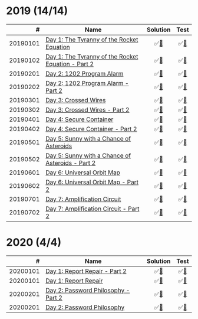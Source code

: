 # 2019 (14/14)

|        # | Name                                                           | Solution                             | Test                              |
|---------:|----------------------------------------------------------------|:------------------------------------:|:---------------------------------:|
| 20190101 | [Day 1: The Tyranny of the Rocket Equation][20190101]          | &#9989;[&#128190;][20190101solution] | &#9989;[&#128190;][20190101tests] |
| 20190102 | [Day 1: The Tyranny of the Rocket Equation - Part 2][20190102] | &#9989;[&#128190;][20190102solution] | &#9989;[&#128190;][20190102tests] |
| 20190201 | [Day 2: 1202 Program Alarm][20190201]                          | &#9989;[&#128190;][20190201solution] | &#9989;[&#128190;][20190201tests] |
| 20190202 | [Day 2: 1202 Program Alarm - Part 2][20190202]                 | &#9989;[&#128190;][20190202solution] | &#9989;[&#128190;][20190202tests] |
| 20190301 | [Day 3: Crossed Wires][20190301]                               | &#9989;[&#128190;][20190301solution] | &#9989;[&#128190;][20190301tests] |
| 20190302 | [Day 3: Crossed Wires - Part 2][20190302]                      | &#9989;[&#128190;][20190302solution] | &#9989;[&#128190;][20190302tests] |
| 20190401 | [Day 4: Secure Container][20190401]                            | &#9989;[&#128190;][20190401solution] | &#9989;[&#128190;][20190401tests] |
| 20190402 | [Day 4: Secure Container - Part 2][20190402]                   | &#9989;[&#128190;][20190402solution] | &#9989;[&#128190;][20190402tests] |
| 20190501 | [Day 5: Sunny with a Chance of Asteroids][20190501]            | &#9989;[&#128190;][20190501solution] | &#9989;[&#128190;][20190501tests] |
| 20190502 | [Day 5: Sunny with a Chance of Asteroids - Part 2][20190502]   | &#9989;[&#128190;][20190502solution] | &#9989;[&#128190;][20190502tests] |
| 20190601 | [Day 6: Universal Orbit Map][20190601]                         | &#9989;[&#128190;][20190601solution] | &#9989;[&#128190;][20190601tests] |
| 20190602 | [Day 6: Universal Orbit Map - Part 2][20190602]                | &#9989;[&#128190;][20190602solution] | &#9989;[&#128190;][20190602tests] |
| 20190701 | [Day 7: Amplification Circuit][20190701]                       | &#9989;[&#128190;][20190701solution] | &#9989;[&#128190;][20190701tests] |
| 20190702 | [Day 7: Amplification Circuit - Part 2][20190702]              | &#9989;[&#128190;][20190702solution] | &#9989;[&#128190;][20190702tests] |

[20190101]: https://adventofcode.com/2019/day/1
[20190102]: https://adventofcode.com/2019/day/1#part2
[20190201]: https://adventofcode.com/2019/day/2
[20190202]: https://adventofcode.com/2019/day/2#part2
[20190301]: https://adventofcode.com/2019/day/3
[20190302]: https://adventofcode.com/2019/day/3#part2
[20190401]: https://adventofcode.com/2019/day/4
[20190402]: https://adventofcode.com/2019/day/4#part2
[20190501]: https://adventofcode.com/2019/day/5
[20190502]: https://adventofcode.com/2019/day/5#part2
[20190601]: https://adventofcode.com/2019/day/6
[20190602]: https://adventofcode.com/2019/day/6#part2
[20190701]: https://adventofcode.com/2019/day/7
[20190702]: https://adventofcode.com/2019/day/7#part2

[20190101solution]: src/main/java/org/ck/adventofcode/year2019/day1/Part1.java
[20190102solution]: src/main/java/org/ck/adventofcode/year2019/day1/Part2.java
[20190201solution]: src/main/java/org/ck/adventofcode/year2019/day2/Part1.java
[20190202solution]: src/main/java/org/ck/adventofcode/year2019/day2/Part2.java
[20190301solution]: src/main/java/org/ck/adventofcode/year2019/day3/Part1.java
[20190302solution]: src/main/java/org/ck/adventofcode/year2019/day3/Part2.java
[20190401solution]: src/main/java/org/ck/adventofcode/year2019/day4/Part1.java
[20190402solution]: src/main/java/org/ck/adventofcode/year2019/day4/Part2.java
[20190501solution]: src/main/java/org/ck/adventofcode/year2019/day5/Part1.java
[20190502solution]: src/main/java/org/ck/adventofcode/year2019/day5/Part2.java
[20190601solution]: src/main/java/org/ck/adventofcode/year2019/day6/Part1.java
[20190602solution]: src/main/java/org/ck/adventofcode/year2019/day6/Part2.java
[20190701solution]: src/main/java/org/ck/adventofcode/year2019/day7/Part1.java
[20190702solution]: src/main/java/org/ck/adventofcode/year2019/day7/Part2.java

[20190101tests]: src/test/java/org/ck/adventofcode/year2019/day1/Part1Test.java
[20190102tests]: src/test/java/org/ck/adventofcode/year2019/day1/Part2Test.java
[20190201tests]: src/test/java/org/ck/adventofcode/year2019/day2/Part1Test.java
[20190202tests]: src/test/java/org/ck/adventofcode/year2019/day2/Part2Test.java
[20190301tests]: src/test/java/org/ck/adventofcode/year2019/day3/Part1Test.java
[20190302tests]: src/test/java/org/ck/adventofcode/year2019/day3/Part2Test.java
[20190401tests]: src/test/java/org/ck/adventofcode/year2019/day4/Part1Test.java
[20190402tests]: src/test/java/org/ck/adventofcode/year2019/day4/Part2Test.java
[20190501tests]: src/test/java/org/ck/adventofcode/year2019/day5/Part1Test.java
[20190502tests]: src/test/java/org/ck/adventofcode/year2019/day5/Part2Test.java
[20190601tests]: src/test/java/org/ck/adventofcode/year2019/day6/Part1Test.java
[20190602tests]: src/test/java/org/ck/adventofcode/year2019/day6/Part2Test.java
[20190701tests]: src/test/java/org/ck/adventofcode/year2019/day7/Part1Test.java
[20190702tests]: src/test/java/org/ck/adventofcode/year2019/day7/Part2Test.java

# 2020 (4/4)

|        # | Name                                            | Solution                             | Test                              |
|---------:|-------------------------------------------------|:------------------------------------:|:---------------------------------:|
| 20200101 | [Day 1: Report Repair - Part 2][20200101]       | &#9989;[&#128190;][20200101solution] | &#9989;[&#128190;][20200101tests] |
| 20200101 | [Day 1: Report Repair][20200101]                | &#9989;[&#128190;][20200101solution] | &#9989;[&#128190;][20200101tests] |
| 20200201 | [Day 2: Password Philosophy - Part 2][20200201] | &#9989;[&#128190;][20200201solution] | &#9989;[&#128190;][20200201tests] |
| 20200201 | [Day 2: Password Philosophy][20200201]          | &#9989;[&#128190;][20200201solution] | &#9989;[&#128190;][20200201tests] |

[20200101]: https://adventofcode.com/2020/day/1#part2
[20200101]: https://adventofcode.com/2020/day/1
[20200201]: https://adventofcode.com/2020/day/2#part2
[20200201]: https://adventofcode.com/2020/day/2

[20200101solution]: src/main/java/org/ck/adventofcode/year2020/day1/Part2.java
[20200101solution]: src/main/java/org/ck/adventofcode/year2020/day1/Part1.java
[20200201solution]: src/main/java/org/ck/adventofcode/year2020/day2/Part2.java
[20200201solution]: src/main/java/org/ck/adventofcode/year2020/day2/Part1.java

[20200101tests]: src/test/java/org/ck/adventofcode/year2020/day1/Part2Test.java
[20200101tests]: src/test/java/org/ck/adventofcode/year2020/day1/Part1Test.java
[20200201tests]: src/test/java/org/ck/adventofcode/year2020/day2/Part2Test.java
[20200201tests]: src/test/java/org/ck/adventofcode/year2020/day2/Part1Test.java

